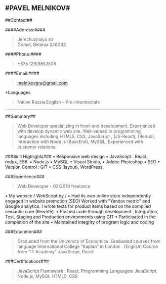 #PAVEL   MELNIKOV#
---
##Contact##

####Address:####
>Jemchuzjnaya str  
>Gomel, Belarus 246042

####Phone:####
>+375 (29)3852508 

####Email:####
>melnikovgru@gmail.com

*Languages
>Native Russia
>English – Pre-intermediate

---

##Summary##
> Web Developer specializing in front-end development. Experienced with develop  dynamic web site.
Well-versed in  programming languages including HTML5, CSS, JavaScript , (JS-React), (Redux), Interaction with Node.js (BackEnd),  MySQL,
Experienced with customer relations.


###Skill Highlights###
•	Responsive web design
•	JavaScript : React, redux, ES6.
•	Node.js
•	MySQL	•	 Visual Studio,
•	 Adobe Photoshop
•	SEO
•	Version Control : GIT 
•	CSS (layout), WordPress,


###Experience###
>Web Developer - 02/2019
>freelance

•	My website / WebScript.by /
•	Had its own online store independently engaged in website promotion (SEO) Worked with "Yandex metric" and Google analytics. I wrote texts for product items based on the compiled semantic core (Rewrite).
•	Pushed code through development , Integration, Test, Staging and Production environments using GIT
•	Participated in the completion of the site
•	Maintained integrity of program logic and coding

###Education###
>Graduated from the University of Economics.
>Graduated courses from language International College "Kaplan" in London . (English)
>Course from "IT Academy"  JavaScript, React

###Certifications###
>JavaScript Framework : React,
>Programming Languages: JavaScript, Node.js, MySQL HTML5, CSS
